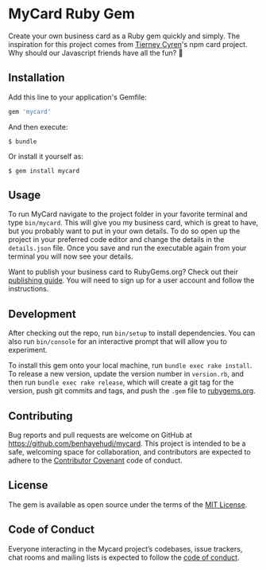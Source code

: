 # MyCard Ruby Gem

Create your own business card as a Ruby gem quickly and simply. The inspiration for this project comes from [Tierney Cyren](https://github.com/bnb/bitandbang)'s npm card project. Why should our Javascript friends have all the fun? 🤣

## Installation

Add this line to your application's Gemfile:

```ruby
gem 'mycard'
```

And then execute:

    $ bundle

Or install it yourself as:

    $ gem install mycard

## Usage

To run MyCard navigate to the project folder in your favorite terminal and type `bin/mycard`. This will give you my business card, which is great to have, but you probably want to put in your own details. To do so open up the project in your preferred code editor and change the details in the `details.json` file. Once you save and run the executable again from your terminal you will now see your details. 

Want to publish your business card to RubyGems.org? Check out their [publishing guide](https://guides.rubygems.org/publishing/). You will need to sign up for a user account and follow the instructions. 

## Development

After checking out the repo, run `bin/setup` to install dependencies. You can also run `bin/console` for an interactive prompt that will allow you to experiment.

To install this gem onto your local machine, run `bundle exec rake install`. To release a new version, update the version number in `version.rb`, and then run `bundle exec rake release`, which will create a git tag for the version, push git commits and tags, and push the `.gem` file to [rubygems.org](https://rubygems.org).

## Contributing

Bug reports and pull requests are welcome on GitHub at https://github.com/benhayehudi/mycard. This project is intended to be a safe, welcoming space for collaboration, and contributors are expected to adhere to the [Contributor Covenant](http://contributor-covenant.org) code of conduct.

## License

The gem is available as open source under the terms of the [MIT License](https://opensource.org/licenses/MIT).

## Code of Conduct

Everyone interacting in the Mycard project’s codebases, issue trackers, chat rooms and mailing lists is expected to follow the [code of conduct](https://github.com/benhayehudi/mycard/blob/master/CODE_OF_CONDUCT.md).

